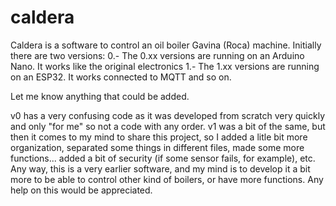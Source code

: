# caldera
Caldera is a software to control an oil boiler Gavina (Roca) machine.
Initially there are two versions:
  0.- The 0.xx versions are running on an Arduino Nano. It works like the original electronics
  1.- The 1.xx versions are running on an ESP32. It works connected to MQTT and so on.

Let me know anything that could be added. 

v0 has a very confusing code as it was developed from scratch very quickly and only "for me" so not a code with any order.
v1 was a bit of the same, but then it comes to my mind to share this project, so I added a litle bit more organization, separated some things in different files, made some more functions... added a bit of security (if some sensor fails, for example), etc.
Any way, this is a very earlier software, and my mind is to develop it a bit more to be able to control other kind of boilers, or have more functions. Any help on this would be appreciated.
